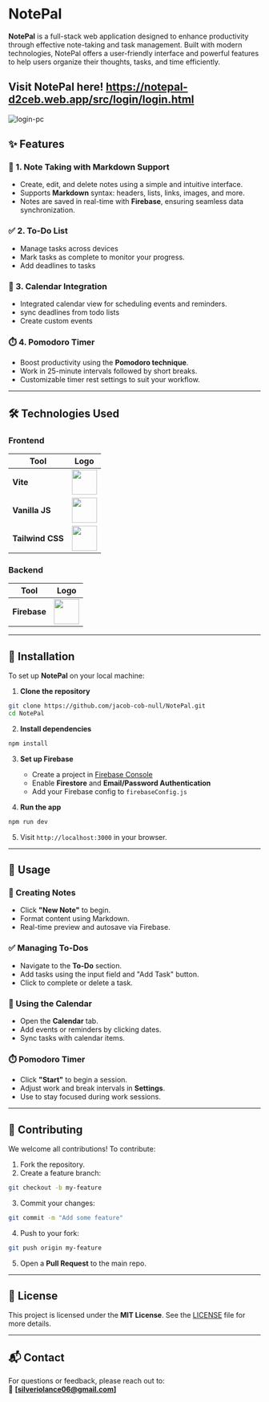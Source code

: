 # NotePal

**NotePal** is a full-stack web application designed to enhance productivity through effective note-taking and task management. Built with modern technologies, NotePal offers a user-friendly interface and powerful features to help users organize their thoughts, tasks, and time efficiently.

Visit NotePal here! https://notepal-d2ceb.web.app/src/login/login.html
---
<img src="https://i.ibb.co/RpJkck3f/login-pc.png" alt="login-pc" border="0">

## ✨ Features

### 📝 1. Note Taking with Markdown Support
- Create, edit, and delete notes using a simple and intuitive interface.
- Supports **Markdown** syntax: headers, lists, links, images, and more.
- Notes are saved in real-time with **Firebase**, ensuring seamless data synchronization.

### ✅ 2. To-Do List
- Manage tasks across devices
- Mark tasks as complete to monitor your progress.
- Add deadlines to tasks

### 📅 3. Calendar Integration
- Integrated calendar view for scheduling events and reminders.
- sync deadlines from todo lists
- Create custom events
  
### ⏱️ 4. Pomodoro Timer
- Boost productivity using the **Pomodoro technique**.
- Work in 25-minute intervals followed by short breaks.
- Customizable timer rest settings to suit your workflow.

---

## 🛠️ Technologies Used

### Frontend

| Tool              | Logo |
|-------------------|------|
| **Vite**          | <img src="https://vitejs.dev/logo.svg" height="50" /> |
| **Vanilla JS**    | <img src="https://upload.wikimedia.org/wikipedia/commons/6/6a/JavaScript-logo.png" height="50" /> |
| **Tailwind CSS**  | <img src="https://upload.wikimedia.org/wikipedia/commons/d/d5/Tailwind_CSS_Logo.svg" height="50" /> |

### Backend

| Tool              | Logo |
|-------------------|------|
| **Firebase**      | <img src="https://firebase.google.com/downloads/brand-guidelines/PNG/logo-vertical.png" height="50" /> |

---

## 🚀 Installation

To set up **NotePal** on your local machine:

1. **Clone the repository**

```bash
git clone https://github.com/jacob-cob-null/NotePal.git
cd NotePal
```

2. **Install dependencies**

```bash
npm install
```

3. **Set up Firebase**
   - Create a project in [Firebase Console](https://console.firebase.google.com/)
   - Enable **Firestore** and **Email/Password Authentication**
   - Add your Firebase config to `firebaseConfig.js`

4. **Run the app**

```bash
npm run dev
```

5. Visit `http://localhost:3000` in your browser.

---

## 📖 Usage

### 📝 Creating Notes
- Click **"New Note"** to begin.
- Format content using Markdown.
- Real-time preview and autosave via Firebase.

### ✅ Managing To-Dos
- Navigate to the **To-Do** section.
- Add tasks using the input field and "Add Task" button.
- Click to complete or delete a task.

### 📅 Using the Calendar
- Open the **Calendar** tab.
- Add events or reminders by clicking dates.
- Sync tasks with calendar items.

### ⏱️ Pomodoro Timer
- Click **"Start"** to begin a session.
- Adjust work and break intervals in **Settings**.
- Use to stay focused during work sessions.

---

## 🤝 Contributing

We welcome all contributions! To contribute:

1. Fork the repository.
2. Create a feature branch:

```bash
git checkout -b my-feature
```

3. Commit your changes:

```bash
git commit -m "Add some feature"
```

4. Push to your fork:

```bash
git push origin my-feature
```

5. Open a **Pull Request** to the main repo.

---

## 📄 License

This project is licensed under the **MIT License**. See the [LICENSE](LICENSE) file for more details.

---

## 📬 Contact

For questions or feedback, please reach out to:  
📧 **[silveriolance06@gmail.com]**
